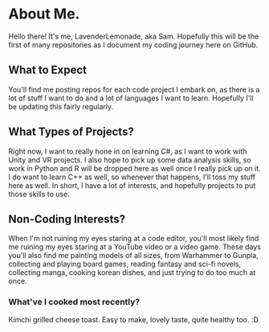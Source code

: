 # About Me.

Hello there! It's me, LavenderLemonade, aka Sam. Hopefully this will be the first of many repositories as I document my coding journey here on GitHub.  

## What to Expect

You'll find me posting repos for each code project I embark on, as there is a lot of stuff I want to do and a lot of languages I want to learn. Hopefully I'll be updating this fairly regularly. 

## What Types of Projects?

Right now, I want to really hone in on learning C#, as I want to work with Unity and VR projects. I also hope to pick up some data analysis skills, so work in Python and R will be dropped here as well once I really pick up on it. I do want to learn C++ as well, so whenever that happens, I'll toss my stuff here as well. In short, I have a lot of interests, and hopefully projects to put those skills to use. 

## Non-Coding Interests? 

When I'm not ruining my eyes staring at a code editor, you'll most likely find me ruining my eyes staring at a YouTube video or a video game. These days you'll also find me painting models of all sizes, from Warhammer to Gunpla, collecting and playing board games, reading fantasy and sci-fi novels, collecting manga, cooking korean dishes, and just trying to do too much at once. 

### What've I cooked most recently? 

Kimchi grilled cheese toast. Easy to make, lovely taste, quite healthy too. :D 

